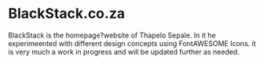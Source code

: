 # BlackStack.co.za

BlackStack is the homepage?website of Thapelo Sepale.
In it he experimeented with different design concepts using FontAWESOME Icons.
it is very much a work in progress and will be updated further as needed.